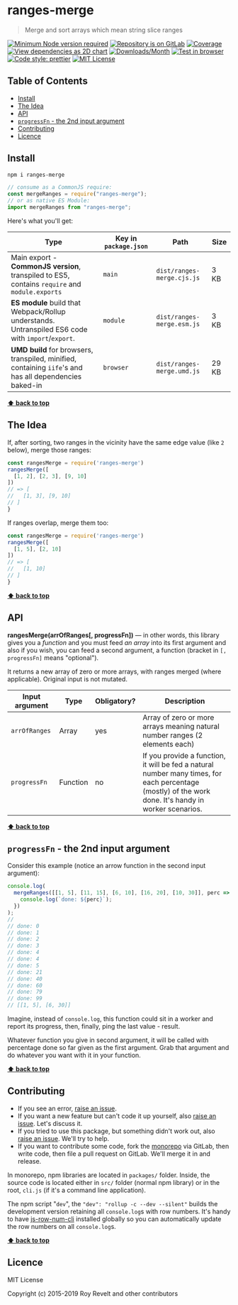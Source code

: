 # ranges-merge

> Merge and sort arrays which mean string slice ranges

[![Minimum Node version required][node-img]][node-url]
[![Repository is on GitLab][gitlab-img]][gitlab-url]
[![Coverage][cov-img]][cov-url]
[![View dependencies as 2D chart][deps2d-img]][deps2d-url]
[![Downloads/Month][downloads-img]][downloads-url]
[![Test in browser][runkit-img]][runkit-url]
[![Code style: prettier][prettier-img]][prettier-url]
[![MIT License][license-img]][license-url]

## Table of Contents

- [Install](#install)
- [The Idea](#the-idea)
- [API](#api)
- [`progressFn` - the 2nd input argument](#progressfn---the-2nd-input-argument)
- [Contributing](#contributing)
- [Licence](#licence)

## Install

```bash
npm i ranges-merge
```

```js
// consume as a CommonJS require:
const mergeRanges = require("ranges-merge");
// or as native ES Module:
import mergeRanges from "ranges-merge";
```

Here's what you'll get:

| Type                                                                                                    | Key in `package.json` | Path                       | Size  |
| ------------------------------------------------------------------------------------------------------- | --------------------- | -------------------------- | ----- |
| Main export - **CommonJS version**, transpiled to ES5, contains `require` and `module.exports`          | `main`                | `dist/ranges-merge.cjs.js` | 3 KB  |
| **ES module** build that Webpack/Rollup understands. Untranspiled ES6 code with `import`/`export`.      | `module`              | `dist/ranges-merge.esm.js` | 3 KB  |
| **UMD build** for browsers, transpiled, minified, containing `iife`'s and has all dependencies baked-in | `browser`             | `dist/ranges-merge.umd.js` | 29 KB |

**[⬆ back to top](#)**

## The Idea

If, after sorting, two ranges in the vicinity have the same edge value (like `2` below), merge those ranges:

```js
const rangesMerge = require('ranges-merge')
rangesMerge([
  [1, 2], [2, 3], [9, 10]
])
// => [
//   [1, 3], [9, 10]
// ]
}
```

If ranges overlap, merge them too:

```js
const rangesMerge = require('ranges-merge')
rangesMerge([
  [1, 5], [2, 10]
])
// => [
//   [1, 10]
// ]
}
```

**[⬆ back to top](#)**

## API

**rangesMerge(arrOfRanges\[, progressFn])** — in other words, this library gives you a _function_ and you must feed _an array_ into its first argument and also if you wish, you can feed a second argument, a function (bracket in `[, progressFn]` means "optional").

It returns a new array of zero or more arrays, with ranges merged (where applicable). Original input is not mutated.

| Input argument | Type     | Obligatory? | Description                                                                                                                                           |
| -------------- | -------- | ----------- | ----------------------------------------------------------------------------------------------------------------------------------------------------- |
| `arrOfRanges`  | Array    | yes         | Array of zero or more arrays meaning natural number ranges (2 elements each)                                                                          |
| `progressFn`   | Function | no          | If you provide a function, it will be fed a natural number many times, for each percentage (mostly) of the work done. It's handy in worker scenarios. |

**[⬆ back to top](#)**

## `progressFn` - the 2nd input argument

Consider this example (notice an arrow function in the second input argument):

```js
console.log(
  mergeRanges([[1, 5], [11, 15], [6, 10], [16, 20], [10, 30]], perc => {
    console.log(`done: ${perc}`);
  })
);
//
// done: 0
// done: 1
// done: 2
// done: 3
// done: 4
// done: 4
// done: 5
// done: 21
// done: 40
// done: 60
// done: 79
// done: 99
// [[1, 5], [6, 30]]
```

Imagine, instead of `console.log`, this function could sit in a worker and report its progress, then, finally, ping the last value - result.

Whatever function you give in second argument, it will be called with percentage done so far given as the first argument. Grab that argument and do whatever you want with it in your function.

**[⬆ back to top](#)**

## Contributing

- If you see an error, [raise an issue](https:/gitlab.com/codsen/codsen/issues/new?title=ranges-merge%20package%20-%20put%20title%20here).
- If you want a new feature but can't code it up yourself, also [raise an issue](https:/gitlab.com/codsen/codsen/issues/new?title=ranges-merge%20package%20-%20put%20title%20here). Let's discuss it.
- If you tried to use this package, but something didn't work out, also [raise an issue](https:/gitlab.com/codsen/codsen/issues/new?title=ranges-merge%20package%20-%20put%20title%20here). We'll try to help.
- If you want to contribute some code, fork the [monorepo](https://gitlab.com/codsen/codsen/) via GitLab, then write code, then file a pull request on GitLab. We'll merge it in and release.

In monorepo, npm libraries are located in `packages/` folder. Inside, the source code is located either in `src/` folder (normal npm library) or in the root, `cli.js` (if it's a command line application).

The npm script "`dev`", the `"dev": "rollup -c --dev --silent"` builds the development version retaining all `console.log`s with row numbers. It's handy to have [js-row-num-cli](https://www.npmjs.com/package/js-row-num-cli) installed globally so you can automatically update the row numbers on all `console.log`s.

**[⬆ back to top](#)**

## Licence

MIT License

Copyright (c) 2015-2019 Roy Revelt and other contributors

[node-img]: https://img.shields.io/node/v/ranges-merge.svg?style=flat-square&label=works%20on%20node
[node-url]: https://www.npmjs.com/package/ranges-merge
[gitlab-img]: https://img.shields.io/badge/repo-on%20GitLab-brightgreen.svg?style=flat-square
[gitlab-url]: https://gitlab.com/codsen/codsen/tree/master/packages/ranges-merge
[cov-img]: https://img.shields.io/badge/coverage-100%25-brightgreen.svg?style=flat-square
[cov-url]: https://gitlab.com/codsen/codsen/tree/master/packages/ranges-merge
[deps2d-img]: https://img.shields.io/badge/deps%20in%202D-see_here-08f0fd.svg?style=flat-square
[deps2d-url]: http://npm.anvaka.com/#/view/2d/ranges-merge
[downloads-img]: https://img.shields.io/npm/dm/ranges-merge.svg?style=flat-square
[downloads-url]: https://npmcharts.com/compare/ranges-merge
[runkit-img]: https://img.shields.io/badge/runkit-test_in_browser-a853ff.svg?style=flat-square
[runkit-url]: https://npm.runkit.com/ranges-merge
[prettier-img]: https://img.shields.io/badge/code_style-prettier-ff69b4.svg?style=flat-square
[prettier-url]: https://prettier.io
[license-img]: https://img.shields.io/badge/licence-MIT-51c838.svg?style=flat-square
[license-url]: https://gitlab.com/codsen/codsen/blob/master/LICENSE
